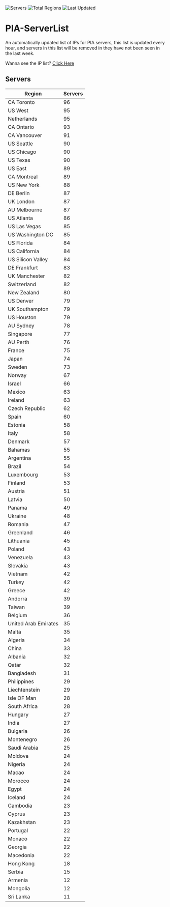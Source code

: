 ![Servers](https://img.shields.io/badge/Servers-5,167-darkgreen)
![Total Regions](https://img.shields.io/badge/Total_Regions-97-darkgreen)
![Last Updated](https://img.shields.io/badge/Last_Updated-April_27_2024_20:01_EDT-darkgreen)

# PIA-ServerList
An automatically updated list of IPs for PIA servers, this list is updated every hour, and servers in this list will be removed in they have not been seen in the last week.

Wanna see the IP list? [Click Here](./context.json)

## Servers
| Region               | Servers |
|----------------------|---------|
| CA Toronto | 96 |
| US West | 95 |
| Netherlands | 95 |
| CA Ontario | 93 |
| CA Vancouver | 91 |
| US Seattle | 90 |
| US Chicago | 90 |
| US Texas | 90 |
| US East | 89 |
| CA Montreal | 89 |
| US New York | 88 |
| DE Berlin | 87 |
| UK London | 87 |
| AU Melbourne | 87 |
| US Atlanta | 86 |
| US Las Vegas | 85 |
| US Washington DC | 85 |
| US Florida | 84 |
| US California | 84 |
| US Silicon Valley | 84 |
| DE Frankfurt | 83 |
| UK Manchester | 82 |
| Switzerland | 82 |
| New Zealand | 80 |
| US Denver | 79 |
| UK Southampton | 79 |
| US Houston | 79 |
| AU Sydney | 78 |
| Singapore | 77 |
| AU Perth | 76 |
| France | 75 |
| Japan | 74 |
| Sweden | 73 |
| Norway | 67 |
| Israel | 66 |
| Mexico | 63 |
| Ireland | 63 |
| Czech Republic | 62 |
| Spain | 60 |
| Estonia | 58 |
| Italy | 58 |
| Denmark | 57 |
| Bahamas | 55 |
| Argentina | 55 |
| Brazil | 54 |
| Luxembourg | 53 |
| Finland | 53 |
| Austria | 51 |
| Latvia | 50 |
| Panama | 49 |
| Ukraine | 48 |
| Romania | 47 |
| Greenland | 46 |
| Lithuania | 45 |
| Poland | 43 |
| Venezuela | 43 |
| Slovakia | 43 |
| Vietnam | 42 |
| Turkey | 42 |
| Greece | 42 |
| Andorra | 39 |
| Taiwan | 39 |
| Belgium | 36 |
| United Arab Emirates | 35 |
| Malta | 35 |
| Algeria | 34 |
| China | 33 |
| Albania | 32 |
| Qatar | 32 |
| Bangladesh | 31 |
| Philippines | 29 |
| Liechtenstein | 29 |
| Isle OF Man | 28 |
| South Africa | 28 |
| Hungary | 27 |
| India | 27 |
| Bulgaria | 26 |
| Montenegro | 26 |
| Saudi Arabia | 25 |
| Moldova | 24 |
| Nigeria | 24 |
| Macao | 24 |
| Morocco | 24 |
| Egypt | 24 |
| Iceland | 24 |
| Cambodia | 23 |
| Cyprus | 23 |
| Kazakhstan | 23 |
| Portugal | 22 |
| Monaco | 22 |
| Georgia | 22 |
| Macedonia | 22 |
| Hong Kong | 18 |
| Serbia | 15 |
| Armenia | 12 |
| Mongolia | 12 |
| Sri Lanka | 11 |